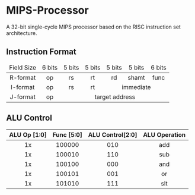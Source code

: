 # MIPS-Processor

A 32-bit single-cycle MIPS processor based on the RISC instruction set architecture.

## Instruction Format

<table>
    <thead align=center>
        <tr>
            <td>Field Size</td>
            <td>6 bits</td>
            <td>5 bits</td>
            <td>5 bits</td>
            <td>5 bits</td>
            <td>5 bits</td>
            <td>6 bits</td>
        </tr>
    </thead>
    <tbody align=center>
        <tr>
            <td>R-format</td>
            <td>op</td>
            <td>rs</td>
            <td>rt</td>
            <td>rd</td>
            <td>shamt</td>
            <td>func</td>
        </tr>
        <tr>
            <td>I-format</td>
            <td>op</td>
            <td>rs</td>
            <td>rt</td>
            <td colspan=3>immediate</td>
        </tr>
        <tr>
            <td>J-format</td>
            <td>op</td>
            <td colspan=5>target address</td>
        </tr>
    </tbody>
</table>

## ALU Control

| ALU Op [1:0] | Func [5:0] | ALU Control[2:0] | ALU Operation |
|:------------:|:----------:|:----------------:|:-------------:|
| 1x           | 100000     | 010              | add           |
| 1x           | 100010     | 110              | sub           |
| 1x           | 100100     | 000              | and           |
| 1x           | 100101     | 001              | or            |
| 1x           | 101010     | 111              | slt           |
